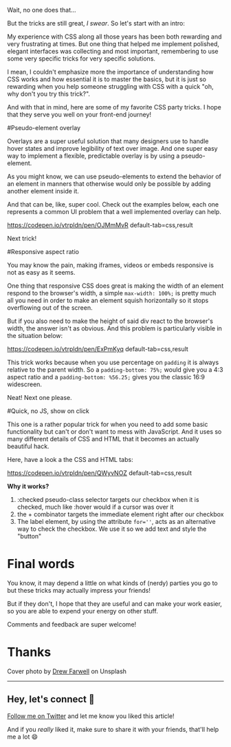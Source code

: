 Wait, no one does that...

But the tricks are still great, _I swear_. So let's start with an intro:

My experience with CSS along all those years has been both rewarding and very frustrating at times. But one thing that helped me implement polished, elegant interfaces was collecting and most important, remembering to use some very specific tricks for very specific solutions.

I mean, I couldn't emphasize more the importance of understanding how CSS works and how essential it is to master the basics, but it is just so rewarding when you help someone struggling with CSS with a quick "oh, why don't you try this trick?".

And with that in mind, here are some of my favorite CSS party tricks. I hope that they serve you well on your front-end journey!

#Pseudo-element overlay

Overlays are a super useful solution that many designers use to handle hover states and improve legibility of text over image. And one super easy way to implement a flexible, predictable overlay is by using a pseudo-element.

As you might know, we can use pseudo-elements to extend the behavior of an element in manners that otherwise would only be possible by adding another element inside it.

And that can be, like, super cool. Check out the examples below, each one represents a common UI problem that a well implemented overlay can help.

https://codepen.io/vtrpldn/pen/OJMmMvR default-tab=css,result

Next trick!

#Responsive aspect ratio

You may know the pain, making iframes, videos or embeds responsive is not as easy as it seems.

One thing that responsive CSS does great is making the width of an element respond to the browser's width, a simple `max-width: 100%;` is pretty much all you need in order to make an element squish horizontally so it stops overflowing out of the screen.

But if you also need to make the height of said div react to the browser's width, the answer isn't as obvious. And this problem is particularly visible in the situation below:

https://codepen.io/vtrpldn/pen/ExPmKyq default-tab=css,result

This trick works because when you use percentage on `padding` it is always relative to the parent width. So a `padding-bottom: 75%;` would give you a 4:3 aspect ratio and a `padding-bottom: %56.25;` gives you the classic 16:9 widescreen.

Neat! Next one please.

#Quick, no JS, show on click

This one is a rather popular trick for when you need to add some basic functionality but can't or don't want to mess with JavaScript. And it uses so many different details of CSS and HTML that it becomes an actually beautiful hack.

Here, have a look a the CSS and HTML tabs:

https://codepen.io/vtrpldn/pen/QWyvNOZ default-tab=css,result

**Why it works?**

1. :checked pseudo-class selector targets our checkbox when it is checked, much like :hover would if a cursor was over it
2. the + combinator targets the immediate element right
   after our checkbox
3. The label element, by using the attribute `for=''`, acts as an alternative way to check the checkbox. We use it so we add text and style the "button"

# Final words

You know, it may depend a little on what kinds of (nerdy) parties you go to but these tricks may actually impress your friends!

But if they don't, I hope that they are useful and can make your work easier, so you are able to expend your energy on other stuff.

Comments and feedback are super welcome!

# Thanks

Cover photo by [Drew Farwell](https://unsplash.com/@outdoor_junkiez) on Unsplash

---

## Hey, let's connect 👋

[Follow me on Twitter](https://twitter.com/paladini_dev) and let me know you liked this article!

And if you _really_ liked it, make sure to share it with your friends, that'll help me a lot 😄
